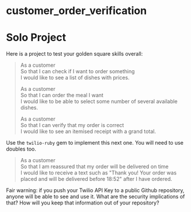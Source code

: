 # customer_order_verification

# Solo Project

Here is a project to test your golden square skills overall:

> As a customer  
> So that I can check if I want to order something  
> I would like to see a list of dishes with prices.
> 
> As a customer  
> So that I can order the meal I want  
> I would like to be able to select some number of several available dishes.
> 
> As a customer  
> So that I can verify that my order is correct  
> I would like to see an itemised receipt with a grand total.

Use the `twilio-ruby` gem to implement this next one. You will need to use
doubles too.

> As a customer  
> So that I am reassured that my order will be delivered on time  
> I would like to receive a text such as "Thank you! Your order was placed and
> will be delivered before 18:52" after I have ordered.

Fair warning: if you push your Twilio API Key to a public Github repository,
anyone will be able to see and use it. What are the security implications of
that? How will you keep that information out of your repository?